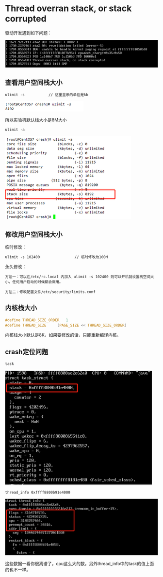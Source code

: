 # Thread overran stack, or stack corrupted

驱动开发遇到如下问题：



![image-20201210114625948](https://raw.githubusercontent.com/supermanc88/ImageSources/master/image-20201210114625948.png)



## 查看用户空间栈大小

```shell
ulimit -s			// 这里显示的单位是kb
```

![image-20201210115543494](https://raw.githubusercontent.com/supermanc88/ImageSources/master/image-20201210115543494.png)

所以实验机默认栈大小是8M大小



```shell
ulimit -a
```

![image-20201210115720611](https://raw.githubusercontent.com/supermanc88/ImageSources/master/image-20201210115720611.png)





## 修改用户空间栈大小

临时修改：

```shell
ulimit -s 102400				// 临时修改为100M
```



永久修改：

```
方法一：可以在/etc/rc.local 内加入 ulimit -s 102400 则可以开机就设置栈空间大小，任何用户启动的时候都会调用。

方法二：修改配置文件/etc/security/limits.conf
```



## 内核栈大小

```c
#define THREAD_SIZE_ORDER	1
#define THREAD_SIZE		(PAGE_SIZE << THREAD_SIZE_ORDER)
```

内核栈大小默认是8K，如果要修改的话，只能重新编译内核。



## crash定位问题

```shell
task
```



![image-20201210145833637](https://raw.githubusercontent.com/supermanc88/ImageSources/master/image-20201210145833637.png)



```shell
thread_info 0xffff8800b91e4000
```





![image-20201210145615228](https://raw.githubusercontent.com/supermanc88/ImageSources/master/image-20201210145615228.png)

这些数据一看你很离谱了，cpu这么大的数，另外thread_info中的task的值上面的也不一样。




